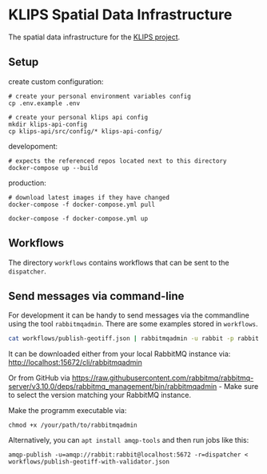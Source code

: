 # KLIPS Spatial Data Infrastructure

The spatial data infrastructure for the [KLIPS project](http://www.klips-projekt.de/).

## Setup

create custom configuration:

```shell
# create your personal environment variables config
cp .env.example .env

# create your personal klips api config
mkdir klips-api-config
cp klips-api/src/config/* klips-api-config/
```

developoment:

```shell
# expects the referenced repos located next to this directory
docker-compose up --build
```

production:

```shell
# download latest images if they have changed
docker-compose -f docker-compose.yml pull

docker-compose -f docker-compose.yml up
```

## Workflows

The directory `workflows` contains workflows that can be sent to the `dispatcher`.

## Send messages via command-line

For development it can be handy to send messages via the commandline using the tool `rabbitmqadmin`. There are some examples stored in `workflows`.

```bash
cat workflows/publish-geotiff.json | rabbitmqadmin -u rabbit -p rabbit publish exchange=amq.default routing_key=dispatcher
```

It can be downloaded either from your local RabbitMQ instance via: <http://localhost:15672/cli/rabbitmqadmin>

Or from GitHub via <https://raw.githubusercontent.com/rabbitmq/rabbitmq-server/v3.10.0/deps/rabbitmq_management/bin/rabbitmqadmin> - Make sure to select the version matching your RabbitMQ instance.

Make the programm executable via:

```shell
chmod +x /your/path/to/rabbitmqadmin
```

Alternatively, you can `apt install amqp-tools` and then run jobs like this:

```shell
amqp-publish -u=amqp://rabbit:rabbit@localhost:5672 -r=dispatcher < workflows/publish-geotiff-with-validator.json
```
